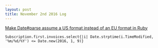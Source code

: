 ```yaml
---
layout: post
title: November 2nd 2016 Log
---
```


[Make Date#parse assume a US format instead of an EU format in Ruby](http://stackoverflow.com/questions/3756856/make-dateparse-assume-a-us-format-instead-of-an-eu-format)
````
Subscription.first.invoices.select{|i| Date.strptime(i.TimeModified, '%m/%d/%Y') <= Date.new(2016, 1, 9)}
````

